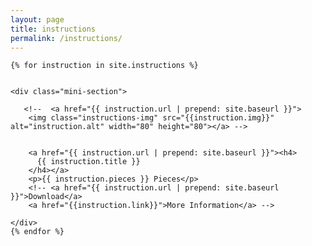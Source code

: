 ```yaml
---
layout: page
title: instructions
permalink: /instructions/
---
```


<div class="content-section">
<!-- <div class="row">
<div class="col-sm-6">


</div>
</div> -->


    {% for instruction in site.instructions %}
      

    <div class="mini-section">

       <!--  <a href="{{ instruction.url | prepend: site.baseurl }}">
        <img class="instructions-img" src="{{instruction.img}}" alt="instruction.alt" width="80" height="80"></a> -->
        

        <a href="{{ instruction.url | prepend: site.baseurl }}"><h4>
          {{ instruction.title }}
        </h4></a>
        <p>{{ instruction.pieces }} Pieces</p>
        <!-- <a href="{{ instruction.url | prepend: site.baseurl }}">Download</a>
        <a href="{{instruction.link}}">More Information</a> -->
    
    </div>
    {% endfor %}



</div>